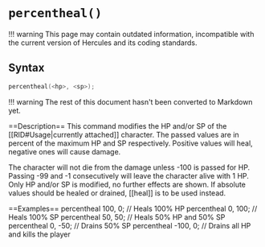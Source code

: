 # `percentheal()`

!!! warning
	This page may contain outdated information, incompatible with the current version of Hercules and its coding standards.

## Syntax

```c
percentheal(<hp>, <sp>);
```

!!! warning
	The rest of this document hasn't been converted to Markdown yet.

==Description==
This command modifies the HP and/or SP of the [[RID#Usage|currently attached]] character. The passed values are in percent of the maximum HP and SP respectively. Positive values will heal, negative ones will cause damage.

The character will not die from the damage unless -100 is passed for HP. Passing -99 and -1 consecutively will leave the character alive with 1 HP. Only HP and/or SP is modified, no further effects are shown. If absolute values should be healed or drained, [[heal]] is to be used instead.

==Examples==
 percentheal 100, 0;  // Heals 100% HP
 percentheal 0, 100;  // Heals 100% SP
 percentheal 50, 50;  // Heals 50% HP and 50% SP
 percentheal 0, -50;  // Drains 50% SP
 percentheal -100, 0;  // Drains all HP and kills the player
